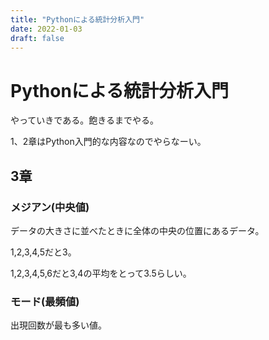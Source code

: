 ```yaml
---
title: "Pythonによる統計分析入門"
date: 2022-01-03
draft: false
---
```

# Pythonによる統計分析入門



やっていきである。飽きるまでやる。



1、2章はPython入門的な内容なのでやらなーい。



## 3章



### メジアン(中央値)



データの大きさに並べたときに全体の中央の位置にあるデータ。



1,2,3,4,5だと3。



1,2,3,4,5,6だと3,4の平均をとって3.5らしい。



### モード(最頻値)



出現回数が最も多い値。
